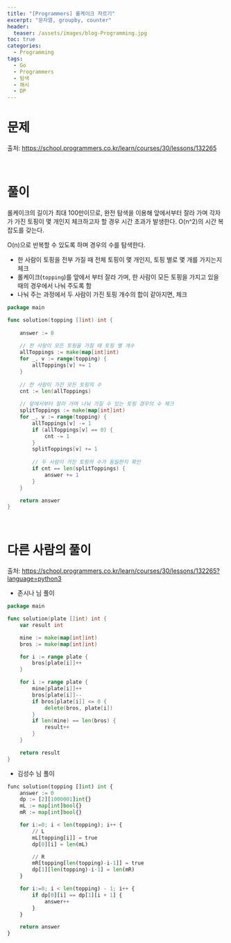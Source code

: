 ```yaml
---
title: "[Programmers] 롤케이크 자르기"
excerpt: "문자열, groupby, counter"
header:
  teaser: /assets/images/blog-Programming.jpg
toc: true
categories:
  - Programming
tags:
  - Go
  - Programmers
  - 탐색
  - 해시
  - DP
---
```




# 문제

출처: https://school.programmers.co.kr/learn/courses/30/lessons/132265



<br>



# 풀이

 롤케이크의 길이가 최대 100만이므로, 완전 탐색을 이용해 앞에서부터 잘라 가며 각자가 가진 토핑이 몇 개인지 체크하고자 할 경우 시간 초과가 발생한다. O(n^2)의 시간 복잡도를 갖는다.

 O(n)으로 반복할 수 있도록 하며 경우의 수를 탐색한다.

- 한 사람이 토핑을 전부 가질 때 전체 토핑이 몇 개인지, 토핑 별로 몇 개를 가지는지 체크
- 롤케이크(`topping`)를 앞에서 부터 잘라 가며, 한 사람이 모든 토핑을 가지고 있을 때의 경우에서 나눠 주도록 함
- 나눠 주는 과정에서 두 사람이 가진 토핑 개수의 합이 같아지면, 체크

```go
package main

func solution(topping []int) int {
    
    answer := 0
    
    // 한 사람이 모든 토핑을 가질 때 토핑 별 개수
    allToppings := make(map[int]int)    
    for _, v := range(topping) {
        allToppings[v] += 1
    }
    
    // 한 사람이 가진 모든 토핑의 수
    cnt := len(allToppings)   
    
    // 앞에서부터 잘라 가며 나눠 가질 수 있는 토핑 경우의 수 체크
    splitToppings := make(map[int]int)
    for _, v := range(topping) {
        allToppings[v] -= 1
        if (allToppings[v] == 0) {
            cnt -= 1
        }
        splitToppings[v] += 1
        
        // 두 사람이 가진 토핑의 수가 동일한지 확인
        if cnt == len(splitToppings) {
            answer += 1
        }
    }

    return answer
}
```



<br>

# 다른 사람의 풀이



출처: https://school.programmers.co.kr/learn/courses/30/lessons/132265?language=python3

- 존시나 님 풀이

```go
package main

func solution(plate []int) int {
    var result int

    mine := make(map[int]int)
    bros := make(map[int]int)

    for i := range plate {
        bros[plate[i]]++
    }

    for i := range plate {
        mine[plate[i]]++
        bros[plate[i]]--
        if bros[plate[i]] <= 0 {
            delete(bros, plate[i])
        }
        if len(mine) == len(bros) {
            result++
        }
    }

    return result
}
```

- 김성수 님 풀이

```python
func solution(topping []int) int {
    answer := 0
    dp := [2][1000001]int{}
    mL := map[int]bool{}
    mR := map[int]bool{}

    for i:=0; i < len(topping); i++ {
        // L
        mL[topping[i]] = true
        dp[0][i] = len(mL)

        // R
        mR[topping[len(topping)-i-1]] = true
        dp[1][len(topping)-i-1] = len(mR)
    }

    for i:=0; i < len(topping) - 1; i++ {
        if dp[0][i] == dp[1][i + 1] {
            answer++
        }
    }

    return answer
}
```

